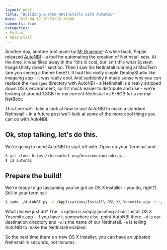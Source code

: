 ```yaml
---
layout: post
title: "Building custom NetInstalls with AutoNBI"
date: 2015-04-12 20:33:28 +0100
comments: true
categories:
- Python
- NetInstall
---
```


Another day, another tool made by [Mr Bruienne](http://enterprisemac.bruienne.com)! A while back, Pepijn released [AutoNBI](https://bitbucket.org/bruienne/autonbi) - a tool for automating the creation of NetInstall sets. At the time, it was filled away in the "this is cool, but isn't this what System Image Utility does?" section. Then I saw his NetInstall running at MacTech (are you seeing a theme here?). It had this really simple DeployStudio like imagaing app - it was really cool. And suddently it made sense why you can replace the ``Packages`` directory with AutoNBI - a NetInstall is a really stripped down OS X environment, so it it much easier to distribute and use - we're looking at around 1.8GB for my current NetInstall vs 5-6GB for a normal NetBoot.

This time we'll take a look at how to use AutoNBI to make a standard NetInstall - in a future post we'll look at some of the more cool things you can do with AutoNBI.

## Ok, stop talking, let's do this.

We're going to need AutoNBI to start off with. Open up your Terminal and:

``` bash
$ git clone https://bitbucket.org/bruienne/autonbi.git
$ cd autonbi
```

## Prepare the build!

We're ready to go (assuming you've got an OS X installer - you do, right?). Still in your terminal:

```bash
$ sudo ./AutoNBI.py -s /Applications/Install\ OS\ X\ Yosemite.app -d ~/Desktop -n MyNetInstall -e
```

What did we just do? The ``-s`` option is simply pointing at our Install OS X Yosemite.app - if you have it somewhere else, point AutoNBI there. ``-d`` is our destination directory and ``-n`` is the name of our NetInstall. ``-e`` is telling AutoNBI to make the NetInstall enabled.

So the next time there's a new OS X Installer, you can have an updated NetInstall in seconds, not minutes.
